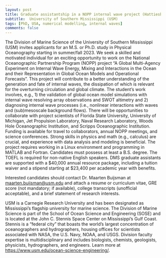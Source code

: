 ```yaml
---
layout: post
title: Graduate assistantship in a NOPP internal wave project (Hattiesburg, Mississippi)
subtitle:  University of Southern Mississippi (USM)
tags: [PhD, USA, numerical modelling, internal waves]
comments: false
---
```

The Division of Marine Science of the University of Southern Mississippi (USM) invites applicants for an M.S. or Ph.D. study in Physical Oceanography starting in summer/fall 2023. We seek a skilled and motivated individual for an exciting opportunity to work on the National Oceanographic Partnership Program (NOPP) project “A Global Multi-Agency Experiment on Internal Wave Energy, Mixing and Interactions in the Ocean and their Representation in Global Ocean Models and Operational Forecasts”. This project will contribute to a better understanding of the generation and fate of internal waves, the dissipation of which is relevant for the overturning circulation and global climate. The student’s work involves, e.g., 1) the validation of global ocean model simulations with internal wave resolving array observations and SWOT altimetry and 2) diagnosing internal wave processes (i.e., nonlinear interactions with waves and (sub)mesoscale background flows). There will be opportunities to collaborate with project scientists of Florida State University, University of Michigan, Jet Propulsion Laboratory, Naval Research Laboratory, Woods Hole Oceanographic Institution, and Scripps Oceanographic Institution. Funding is available for travel to collaborators, annual NOPP meetings, and science conferences. Strong skills in physics and math (e.g., calculus) are crucial, and experience with data analysis and modeling is beneficial. The project requires working in a Linux environment and programming in MATLAB and Fortran. Candidates must possess at least a B.S. degree. The TOEFL is required for non-native English speakers. DMS graduate assistants are supported with a $40,000 annual resource package, including a tuition waiver and a stipend starting at $23,400 per academic year with benefits. 

Interested candidates should contact Dr. Maarten Buijsman at maarten.buijsman@usm.edu and attach a resume or curriculum vitae, GRE score (not mandatory; if available), college transcripts (unofficial acceptable), and a brief statement of research interests. 

USM is a Carnegie Research University and has been designated as Mississippi’s flagship university for marine science. The Division of Marine Science is part of the School of Ocean Science and Engineering (SOSE) and is located at the John C. Stennis Space Center on Mississippi’s Gulf Coast. Stennis is a “federal city” that boasts the world’s largest concentration of oceanographers and hydrographers, housing offices for scientists associated with NASA, the U.S. Navy, NOAA, and USGS. Division faculty expertise is multidisciplinary and includes biologists, chemists, geologists, physicists, hydrographers, and engineers. Learn more at https://www.usm.edu/ocean-science-engineering/.  
